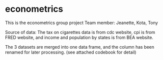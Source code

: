 # econometrics
This is the econometrics group project
Team member: Jeanette, Kota, Tony

Source of data:
The tax on cigarettes data is from cdc website, cpi is from FRED website, and income and population by states is from BEA website.

The 3 datasets are merged into one data frame, and the column has been renamed for later processing.
(see attached codebook for detail)

